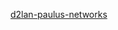 [d2lan-paulus-networks](https://play.d2lang.com/?script=vFZfb-M2DH_3pyASYNiGc85O0iLnhwO29rp2wNrgeuuAYS-yxbN1sUVPkpMUu373Qbbl_HOzZAP2YCQSyd-PlEiKS6Z0BH95AHzsJyQ_i7RZAuTsmSrjo0yFxAgwX9TbJsMCfcEjGAeBB_DivXhcKEyMIBkBp5X0vCRnWmOL_P0GMcY8gsGgXumMlRiBtWQyzbHZNM85On2AmBRH5SvGRaUjCIN6_8VrvmXhNPfMtFG0QJ8znUUw3bHhlCxQnWv34nloMlQSTaPdOp_kVHFvE9mdNLUSvIVHKpAkAuYaIaGirAwqG_kQhkOwiGYlZMoMHkX81CrBI6olKj2wlvek-NP8_qhhq7Njp8g60ZjhusyZZM2tfS14He1wCB9rnXY1hFuqNEYQvhuPwsvZKBiFb8fNyfhwXSULLjXwZ8kKkfhc6lZyQ2rFFBcyhVk4noAhuKUCf9BaaMOkOVS7GAeBVbPZtvYAvlp_fyapYzru71zRuqA13D6XqJZCk2rBt1wO2i2n-_ShvXAfGgq4D7udS0hIoX4D4RiMQsZ1J5qM0xgUK7qNcA0xkYHxxWUad7sXa5iZGDLOXSBfapZRFVfSVE08dYlEsCyOxPZrrQ-6vsLDsMJe-FGT4qOEpGFCoivwlrCRHiG9rhXgqjNviUuRUY72DykDF5M3MHPnajHTjSgIwlaQZEymyNE07WFLw5kmxLENsJNOp5NOKpeozNqJJo3h60HX6XNGvLU-lCzFo7C7pXoSsjOBp_n9HnbGSJ-eBH2Fs0mCyX4SJEyfBX_FNHt4PEyuyf-KO2JKacOSxXm5ypSC2szlqKJVzpSrFcX4ZqFJviKxRd6sehz7LHLUGVN4nmc3IsdHawbf3oi80PCN7cTC9hU0yXf9XKaK0X7nUX2qYrSfOwNbKJcX0_2DXgmpXfM_5QJ_q_UPL3DaizuSpPiylCfiu9eJlSUUaGAh8lyvhEkyoBL-jIUxpBTWCd9DtqVwIuEuJDSnFM6CWX8_8Tkuz-7T17g8OK5p-Cr-f23UBx3644dffvyp66Jh12MfjEHlr8RCOGEYvJu4V_yKOPq9HXjb7ZJK0n5CuhDJ6Qczp_JBw1Vt5YaG26s5MK1FKpHD3dzxuPkKfB_cnDK4e5zD7yJN6Q85DYIiFnaymtZ_Bu00Y_W_tHPCIEx7JW3HHcxtcG4gsb-DZoLangIPZkA7_R0A9r46Db6bZOzvqfib4N9vHg7_PTje9_APz9LAFlNCUjYP7b_hdSXZR7tb44eCnXrc9-U0V_qfg60j76Vipdimeq13b8HstdoTLHqJdRF3xDjw_g4AAP__&sketch=1&)